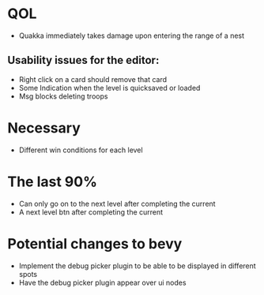 

# QOL
- Quakka immediately takes damage upon entering the range of a nest

## Usability issues for the editor:
- Right click on a card should remove that card
- Some Indication when the level is quicksaved or loaded
- Msg blocks deleting troops

# Necessary
- Different win conditions for each level

# The last 90%
- Can only go on to the next level after completing the current
- A next level btn after completing the current

# Potential changes to bevy
- Implement the debug picker plugin to be able to be displayed in different spots
- Have the debug picker plugin appear over ui nodes
